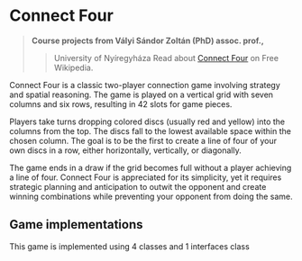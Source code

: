 #  Connect Four
> **Course projects from Vályi Sándor Zoltán (PhD) assoc. prof.,**
>> University of Nyíregyháza
>  Read about [Connect Four](https://en.wikipedia.org/wiki/Connect_Four) on Free Wikipedia.

Connect Four is a classic two-player connection game involving strategy and spatial reasoning. The game is played on a vertical grid with seven columns and six rows, resulting in 42 slots for game pieces.

Players take turns dropping colored discs (usually red and yellow) into the columns from the top. The discs fall to the lowest available space within the chosen column. The goal is to be the first to create a line of four of your own discs in a row, either horizontally, vertically, or diagonally.

The game ends in a draw if the grid becomes full without a player achieving a line of four. Connect Four is appreciated for its simplicity, yet it requires strategic planning and anticipation to outwit the opponent and create winning combinations while preventing your opponent from doing the same.

## Game implementations
This game is implemented using 4 classes and 1 interfaces class 
